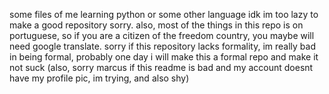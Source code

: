 some files of me learning python or some other language idk im too lazy to make a good repository sorry. also, most of the things in this repo is on portuguese, so if you are a citizen of the freedom country, you maybe will need google translate. sorry if this repository lacks formality, im really bad in being formal, probably one day i will make this a formal repo and make it not suck (also, sorry marcus if this readme is bad and my account doesnt have my profile pic, im trying, and also shy)
